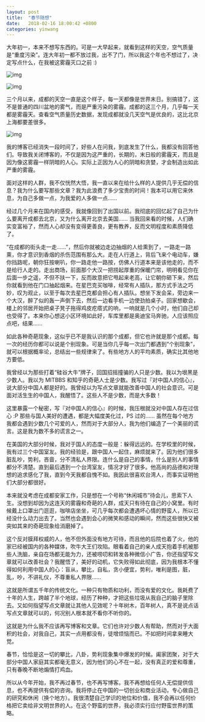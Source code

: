 ```yaml
---
layout: post
title:  "春节随想"
date:   2018-02-16 18:00:42 +0800
categories: yinwang
---
```

大年初一，本来不想写东西的。可是一大早起来，就看到这样的天空，空气质量是“重度污染”。连大年初一都不放过我，出不了门，所以我这个年也不想过了，决定写点什么，在我被这雾霾灭口之前 :)

![img](http://www.yinwang.org/images/chengdu-air.jpg)

![img](http://www.yinwang.org/images/chengdu-heavy-polution.jpg)

三个月以来，成都的天空一直是这个样子，每一天都像是世界末日。别搞错了，这不是普通的四川盆地的雾气，而是严重污染的雾霾。成都的这三个月，几乎每一天都是雾霾天。查看空气质量历史数据，发现成都就没几天空气是优良的，这比北京上海都要差很多。

![img](http://www.yinwang.org/images/chengdu-air-history.jpg)

我的博客已经消失一段时间了，好些人在问我，到底发生了什么，我都没有回答他们。导致我关闭博客的，不仅是因为这严重的，长期的，末日般的雾霾天，而且是因为像这雾霾一样阴暗的人心。实际上正因为人心的阴暗和贪婪，才会制造出如此严重的雾霾。

面对这样的人群，我不仅恍然大悟，我一直以来在给什么样的人提供几乎无偿的信息？我为什么要写那些文章？我为此浪费了多少宝贵的时间！我本可以用它来休息，为自己多做一点，为我爱的人多做一点……

经过几个月来在国内的感受，我就像回到了出国以前。我彻底的回忆起了自己为什么要离开成都去北京，又为什么离开北京去美国…… 当我回来看的时候，人们确实变富裕了，然而人心却没有变得更善良，更有教养，反而文明程度和素质降低了。

“在成都的街头走一走……”，然后你就被边走边抽烟的人给熏到了，一路走一路熏，你才意识到香烟的杀伤范围有那么大。走在人行道上，背后飞来个电动车，嫌你挡路呢，朝你狂按喇叭，你一路走他一路按，仿佛人行道本来是该他走的，而不是给行人走的。走出商场，前面那个大汉一把捞起厚重的保暖门帘，明明看见你在后面一步之遥，不但不扶一下，反而故意把它甩起来老高，让它朝你砸下来，然后你就看到他在门口抽起烟来。在星巴克买咖啡，经常有人插队，那方式手法之巧妙，叹为观止，以至于每次去星巴克都会担心有人插队。想坐下发会呆，旁边来一个大汉，醉了似的轰一声倒下去，然后一边看手机一边使劲拍桌子。回家想歇会，楼上的邻居开始把桌子凳子拖得鸡皮疙瘩式的响，一响就是几个小时，他们自己却也受得了。本来你心想这小区环境如此好，车库里都是奥迪宝马奔驰，人应该照应点吧，结果……

如此各种奇葩现象，这似乎已不是我认识的那个成都，但它也许就是那个成都。每一次的经历你都可以说是个别现象。可是当你几乎每一次出门都遇到“个别现象”，就可以根据概率论，总结出一些规律来了。有些地方人的平均素质，确实比其他地方要低。

我曾经以为那些打着“硅谷大牛”牌子，回国招摇撞骗的人只是少数。我以为垠黑是少数人。我以为 MITBBS 和知乎的奇葩人士是少数。我写过『对中国人的信心』，说大部分中国人都是好的。我曾经以为写点文章就能改善中国人的社会意识。可是面对活生生的中国人，我醒悟了。这些人不是少数，而是大多数！

这里暴露一个秘密，写『对中国人的信心』的时候，我压根就没对中国人存在过信心 :P 那些与国人美好的遭遇，都是大幅度美化过，PS 过的…… 虽然在每个地方我都会遇到少数几个可爱的人，然而对于大部分人，我为他们编造了一个美丽的谎言。这是我为数不多的谎言之一。

在美国的大部分时候，我对于国人的态度一般是：躲得远远的。在学校里的时候，我有过三个中国室友。我的经验是，跟中国人一起住，麻烦就来了。因为他们很多脏乱吵，势利，吝啬，分不清私人界限。连什么是自己的事情，什么是别人的事情都分不清楚。直到最后遇到一个台湾室友，情况才好了很多。他高尚的品德和对理想的追求感化了我，直到今天我都自愧不如。我因此很喜欢台湾人，而事实证明他们大部分都很好。

本来就没考虑在成都安家工作，只是想在一个号称“休闲城市”待会儿，思索下人生。没想到却因为这连天的雾霾和奇葩的人群，成天只有待在自己的小窝里。有时候戴上口罩出门逛逛，咖啡店坐坐，可几乎每次都会遭遇坏心情的野蛮人，所以已经没什么动力出去了。当然也会遇到会心的微笑和感动的瞬间，然而这些很快又被突如其来的奇葩现象给消磨掉了。

这个反对膜拜权威的人，他不但外面没有地方可待，而且他的后院也着了火，他的家已经被国内的各种媒体，吹牛大王们攻陷。眼看着自己的亲人成天抱着手机被那些人洗脑，亲自在场都无能为力，还被唠叨和转发各种微信小广告，你还指望写文章就可以改善社会？我醒悟了，美好的动机，它失败得如此彻底，因为我根本不懂得如何利用中国人的心：盲从，攀比，自私，贪小便宜，势利，唯利是图，脏，乱，吵，不讲礼仪，不尊重私人界限……

这就是所谓五千年的传统文化。一种只有物质和功利，而没有爱的文化。我耗费了十年的人生，跨越了半个地球，经历了种种，才把这些垃圾从我自己的脑子里除去。又如何指望写点文章就让其他人见效呢？十年树木，百年树人，真不是说点话写点文章就可以的，何况别人根本就不看你不听你的。

这就是为什么我不应该再写博客和文章。它们也许对少数人有帮助，然而对于大面积的社会，对我自己，其实一点用都没有，徒增烦恼而已。不如把时间拿来睡大觉。

春节，恰恰是这一切的攀比，八卦，势利现象集中爆发的时候。阖家团聚，对于大部分中国人家庭其实都毫无意义，因为他们的心不在一起，没有真正的爱和尊重，只有春晚不断地煽情打鸡血。

所以从今年开始，我不再过春节，也不再写博客。我不再想给任何人无偿提供信息，也不再提供有偿的咨询。我将停止在中国的一切创业和商业活动，专心做自己的研究和休闲（换个地方）。我很清楚自己学识的地位和价值，我不会再以任何价格把它卖给非文明世界的人。在这个野蛮的世界，我必须实行应付野蛮世界的策略。